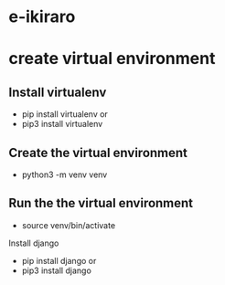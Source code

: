 # e-ikiraro

# create virtual environment

## Install virtualenv
- pip install virtualenv
or 
- pip3 install virtualenv

## Create the virtual environment
- python3 -m venv venv

## Run the the virtual environment
- source venv/bin/activate



Install django
- pip install django
or 
- pip3 install django